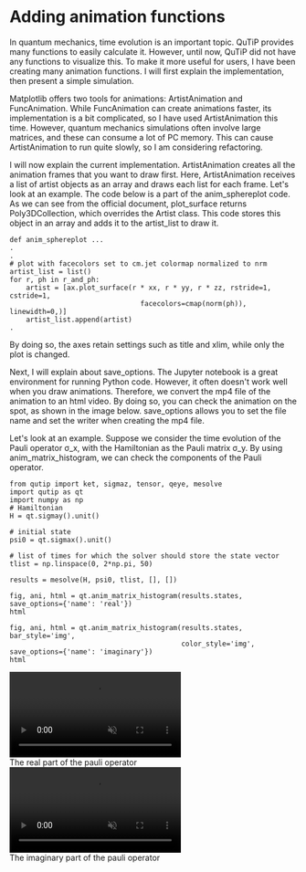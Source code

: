 # Adding animation functions
In quantum mechanics, time evolution is an important topic. QuTiP provides many functions to easily calculate it. However, until now, QuTiP did not have any functions to visualize this.
To make it more useful for users, I have been creating many animation functions. I will first explain the implementation, then present a simple simulation.

Matplotlib offers two tools for animations: ArtistAnimation and FuncAnimation. While FuncAnimation can create animations faster, its implementation is a bit complicated, so I have used ArtistAnimation this time. However, quantum mechanics simulations often involve large matrices, and these can consume a lot of PC memory. This can cause ArtistAnimation to run quite slowly, so I am considering refactoring.

I will now explain the current implementation. ArtistAnimation creates all the animation frames that you want to draw first. Here, ArtistAnimation receives a list of artist objects as an array and draws each list for each frame. Let's look at an example. The code below is a part of the anim_sphereplot code. As we can see from the official document, plot_surface returns Poly3DCollection, which overrides the Artist class. This code stores this object in an array and adds it to the artist_list to draw it.

```
def anim_sphereplot ...
.
.
# plot with facecolors set to cm.jet colormap normalized to nrm
artist_list = list()
for r, ph in r_and_ph:
    artist = [ax.plot_surface(r * xx, r * yy, r * zz, rstride=1, cstride=1,
                                facecolors=cmap(norm(ph)), linewidth=0,)]
    artist_list.append(artist)
.
```


By doing so, the axes retain settings such as title and xlim, while only the plot is changed.

Next, I will explain about save_options. The Jupyter notebook is a great environment for running Python code. However, it often doesn't work well when you draw animations. Therefore, we convert the mp4 file of the animation to an html video. By doing so, you can check the animation on the spot, as shown in the image below. save_options allows you to set the file name and set the writer when creating the mp4 file.

Let's look at an example. Suppose we consider the time evolution of the Pauli operator σ_x, with the Hamiltonian as the Pauli matrix σ_y. By using anim_matrix_histogram, we can check the components of the Pauli operator.

```
from qutip import ket, sigmaz, tensor, qeye, mesolve
import qutip as qt
import numpy as np
# Hamiltonian
H = qt.sigmay().unit()

# initial state
psi0 = qt.sigmax().unit()

# list of times for which the solver should store the state vector
tlist = np.linspace(0, 2*np.pi, 50)

results = mesolve(H, psi0, tlist, [], [])

fig, ani, html = qt.anim_matrix_histogram(results.states, save_options={'name': 'real'})
html

fig, ani, html = qt.anim_matrix_histogram(results.states, bar_style='img',
                                          color_style='img', save_options={'name': 'imaginary'})
html
```

<div><video controls src="https://github.com/qutip/qutip/assets/72233550/b5a842ef-fcf8-4137-a8dc-7c3efcefdb62" muted="false"></video></div>
The real part of the pauli operator

<div><video controls src="https://github.com/qutip/qutip/assets/72233550/45550141-8cdb-4131-9109-b17d0a115826" muted="false"></video></div>
The imaginary part of the pauli operator
